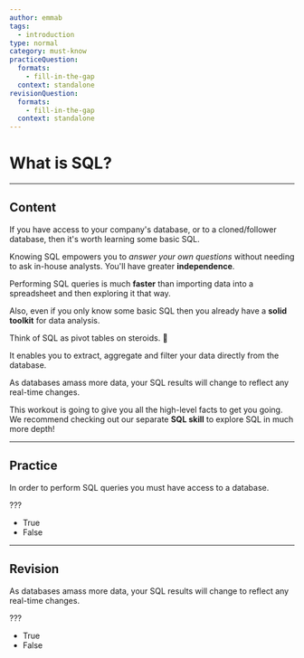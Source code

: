 ```yaml
---
author: emmab
tags:
  - introduction
type: normal
category: must-know
practiceQuestion:
  formats:
    - fill-in-the-gap
  context: standalone
revisionQuestion:
  formats:
    - fill-in-the-gap
  context: standalone
---
```


# What is SQL?


---

## Content

If you have access to your company's database, or to a cloned/follower database, then it's worth learning some basic SQL. 

Knowing SQL empowers you to *answer your own questions* without needing to ask in-house analysts. You'll have greater **independence**.

Performing SQL queries is much **faster** than importing data into a spreadsheet and then exploring it that way.

Also, even if you only know some basic SQL then you already have a **solid toolkit** for data analysis.

Think of SQL as pivot tables on steroids. 💪

It enables you to extract, aggregate and filter your data directly from the database.

As databases amass more data, your SQL results will change to reflect any real-time changes.

This workout is going to give you all the high-level facts to get you going. We recommend checking out our separate **SQL skill** to explore SQL in much more depth!


---

## Practice

In order to perform SQL queries you must have access to a database.

???

- True
- False


---

## Revision

As databases amass more data, your SQL results will change to reflect any real-time changes.

???

- True
- False
